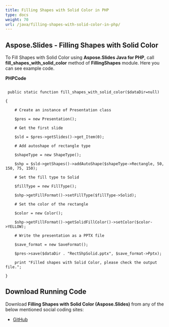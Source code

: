 ```yaml
---
title: Filling Shapes with Solid Color in PHP
type: docs
weight: 70
url: /java/filling-shapes-with-solid-color-in-php/
---
```


## **Aspose.Slides - Filling Shapes with Solid Color**
To Fill Shapes with Solid Color using **Aspose.Slides Java for PHP**, call **fill_shapes_with_solid_color** method of **FillingShapes** module. Here you can see example code.

**PHPCode**

```

 public static function fill_shapes_with_solid_color($dataDir=null)

{

    # Create an instance of Presentation class

    $pres = new Presentation();

    # Get the first slide

    $sld = $pres->getSlides()->get_Item(0);

    # Add autoshape of rectangle type

    $shapeType = new ShapeType();

    $shp = $sld->getShapes()->addAutoShape($shapeType->Rectangle, 50, 150, 75, 150);

    # Set the fill type to Solid

    $fillType = new FillType();

    $shp->getFillFormat()->setFillType($fillType->Solid);

    # Set the color of the rectangle

    $color = new Color();

    $shp->getFillFormat()->getSolidFillColor()->setColor($color->YELLOW);

    # Write the presentation as a PPTX file

    $save_format = new SaveFormat();

    $pres->save($dataDir . "RectShpSolid.pptx", $save_format->Pptx);

    print "Filled shapes with Solid Color, please check the output file.";

}

```
## **Download Running Code**
Download **Filling Shapes with Solid Color (Aspose.Slides)** from any of the below mentioned social coding sites:

- [GitHub](https://github.com/aspose-slides/Aspose.Slides-for-Java/blob/master/Plugins/Aspose_Slides_Java_for_PHP/src/aspose/slides/WorkingWithShapes/FillingShapes.php)
